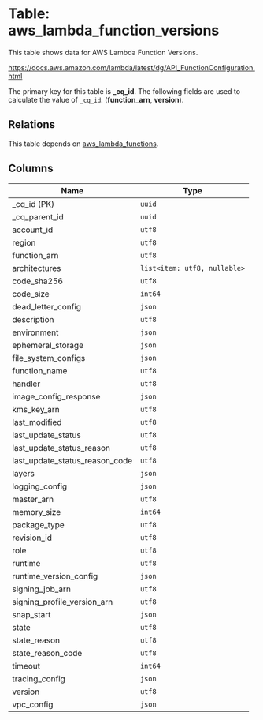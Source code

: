 # Table: aws_lambda_function_versions

This table shows data for AWS Lambda Function Versions.

https://docs.aws.amazon.com/lambda/latest/dg/API_FunctionConfiguration.html

The primary key for this table is **_cq_id**.
The following fields are used to calculate the value of `_cq_id`: (**function_arn**, **version**).
## Relations

This table depends on [aws_lambda_functions](aws_lambda_functions.md).

## Columns

| Name          | Type          |
| ------------- | ------------- |
|_cq_id (PK)|`uuid`|
|_cq_parent_id|`uuid`|
|account_id|`utf8`|
|region|`utf8`|
|function_arn|`utf8`|
|architectures|`list<item: utf8, nullable>`|
|code_sha256|`utf8`|
|code_size|`int64`|
|dead_letter_config|`json`|
|description|`utf8`|
|environment|`json`|
|ephemeral_storage|`json`|
|file_system_configs|`json`|
|function_name|`utf8`|
|handler|`utf8`|
|image_config_response|`json`|
|kms_key_arn|`utf8`|
|last_modified|`utf8`|
|last_update_status|`utf8`|
|last_update_status_reason|`utf8`|
|last_update_status_reason_code|`utf8`|
|layers|`json`|
|logging_config|`json`|
|master_arn|`utf8`|
|memory_size|`int64`|
|package_type|`utf8`|
|revision_id|`utf8`|
|role|`utf8`|
|runtime|`utf8`|
|runtime_version_config|`json`|
|signing_job_arn|`utf8`|
|signing_profile_version_arn|`utf8`|
|snap_start|`json`|
|state|`utf8`|
|state_reason|`utf8`|
|state_reason_code|`utf8`|
|timeout|`int64`|
|tracing_config|`json`|
|version|`utf8`|
|vpc_config|`json`|